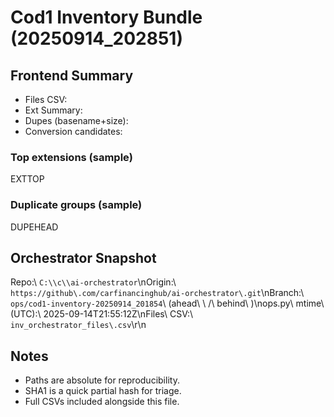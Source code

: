 ﻿# Cod1 Inventory Bundle (20250914_202851)

## Frontend Summary
- Files CSV: 
- Ext Summary: 
- Dupes (basename+size): 
- Conversion candidates: 

### Top extensions (sample)

EXTTOP

### Duplicate groups (sample)

DUPEHEAD


## Orchestrator Snapshot
Repo:\ `C:\\c\\ai-orchestrator`\nOrigin:\ `https://github\.com/carfinancinghub/ai-orchestrator\.git`\nBranch:\ `ops/cod1-inventory-20250914_201854`\ \(ahead\ \ /\ behind\ \)\nops\.py\ mtime\ \(UTC\):\ 2025-09-14T21:55:12Z\nFiles\ CSV:\ `inv_orchestrator_files\.csv`\r\n

## Notes
- Paths are absolute for reproducibility.
- SHA1 is a quick partial hash for triage.
- Full CSVs included alongside this file.
